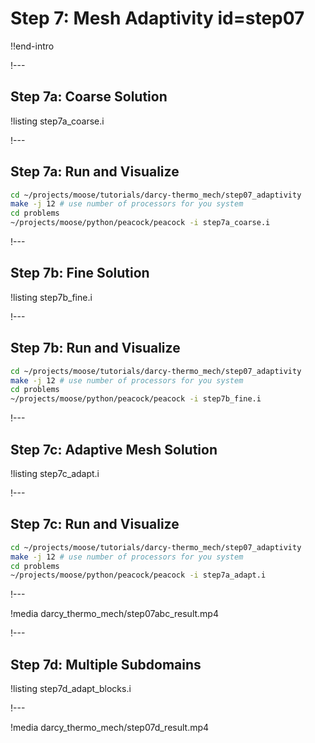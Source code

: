 # Step 7: Mesh Adaptivity id=step07

!!end-intro

!---

## Step 7a: Coarse Solution

!listing step7a_coarse.i

!---

## Step 7a: Run and Visualize

```bash
cd ~/projects/moose/tutorials/darcy-thermo_mech/step07_adaptivity
make -j 12 # use number of processors for you system
cd problems
~/projects/moose/python/peacock/peacock -i step7a_coarse.i
```

!---

## Step 7b: Fine Solution

!listing step7b_fine.i

!---

## Step 7b: Run and Visualize

```bash
cd ~/projects/moose/tutorials/darcy-thermo_mech/step07_adaptivity
make -j 12 # use number of processors for you system
cd problems
~/projects/moose/python/peacock/peacock -i step7b_fine.i
```

!---

## Step 7c: Adaptive Mesh Solution

!listing step7c_adapt.i

!---

## Step 7c: Run and Visualize

```bash
cd ~/projects/moose/tutorials/darcy-thermo_mech/step07_adaptivity
make -j 12 # use number of processors for you system
cd problems
~/projects/moose/python/peacock/peacock -i step7a_adapt.i
```

!---

!media darcy_thermo_mech/step07abc_result.mp4

!---

## Step 7d: Multiple Subdomains

!listing step7d_adapt_blocks.i

!---

!media darcy_thermo_mech/step07d_result.mp4
